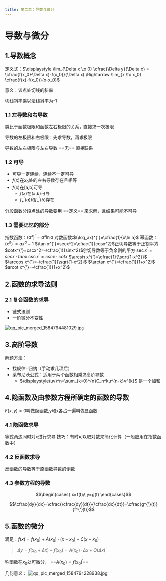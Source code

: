 ```yaml
---
title: 第二章：导数与微分
---
```


# 导数与微分

## 1.导数概念

定义式：$\displaystyle \lim_{\Delta x \to 0} \cfrac{\Delta y}{\Delta x} = \cfrac{f(x_0+\Delta x)-f(x_0)}{\Delta x} \Rightarrow \lim_{x \to x_0} \cfrac{f(x)-f(x_0)}{x-x_0}$

意义：该点处切线的斜率

切线斜率乘以法线斜率为-1

### 1.1 左导数和右导数

类比于函数极限和函数左右极限的关系，直接求一次极限

导数的左极限和右极限：先求导数，再求极限

导数的左右极限与左右导数 ==无== 直接联系

### 1.2 可导

- 可导一定连续，连续不一定可导
- $f(x)$在$x_0$处的左右导数存在且相等
- $f(x)$在[a,b]可导
  - $f(x)$在(a,b)可导
  - $f_{+}^{'}(a)$和$f_{-}^{'}(b)$存在 

分段函数分段点处的导数要用 ==定义== 来求解，且结果可能不可导


### 1.3 需要记忆的部分

指数函数：$(a^x)^{'}=a^x\ln a$
对数函数:$(\log_ax)^{'}=\cfrac{1}{x\ln a}$
幂函数：$(x^a)^{'}=ax^a-1$
$\tan x^{'}=secx^2=\cfrac{1}{cosx^2}$正切导数等于正割平方
$cotx^{'}=cscx^2=-\cfrac{1}{sinx^2}$余切导数等于负余割的平方 
$\sec x^{'}=secx·tanx$
$\csc x^{'}=cscx·cotx$
$\arcsin x^{'}=\cfrac{1}{\sqrt{1-x^2}}$
$\arccos x^{'}=-\cfrac{1}{\sqrt{1-x^2}}$
$\arctan x^{'}=\cfrac{1}{1+x^2}$
$arcot x^{'}=-\cfrac{1}{1+x^2}$


## 2.函数的求导法则

### 2.1 复合函数的求导

- 链式法则
- 一阶微分不变性

![qq_pic_merged_1584794481029.jpg](https://raw.githubusercontent.com/fengwei2002/Pictures_02/master/img/qq_pic_merged_1584794481029.jpg)

## 3.高阶导数

解题方法：
- 找规律+归纳（手动求几项后）
- 莱布尼茨公式：适用于两个函数相乘求高阶导数
  - $\displaystyle(uv)^n=\sum_{k=0}^{n}C_n^ku^{n-k}v^{k}$ 是一个加和
## 4.隐函数及由参数方程所确定的函数的导数

$F(x,y)=0$叫做隐函数,y和x各占一遍叫做显函数

### 4.1 隐函数求导

等式两边同时对x进行求导
技巧：有时可以取对数来简化计算（一般应用在指数函数中）

### 4.2 反函数求导

反函数的导数等于原函数导数的倒数

### 4.3 参数方程的导数

$$\begin{cases}
  x=f(t)\\
  y=g(t)
\end{cases}$$

$$\cfrac{dy}{dx}=\cfrac{\cfrac{dy}{dt}}{\cfrac{dx}{dt}}=\cfrac{g^{'}(t)}{f^{'}(t)}$$

## 5.函数的微分

满足：$f(x)=f(x_0)+A(x_0)·(x-x_0)+O(x-x_0)$

> $\Delta y=f(x_0+\Delta x)-f(x_0)=A(x_0)·\Delta x+O(\Delta x)$

称函数在$x_0$处可微分， ==$A(x_0)=f(x_0)^{'}$== 

几何意义：
![qq_pic_merged_1584794228938.jpg](https://raw.githubusercontent.com/fengwei2002/Pictures_02/master/img/qq_pic_merged_1584794228938.jpg)

